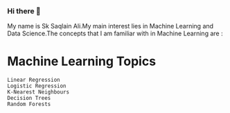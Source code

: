 ### Hi there 👋
My name is Sk Saqlain Ali.My main interest lies in Machine Learning and Data Science.The concepts that I am familiar with in Machine Learning are :
# Machine Learning Topics
```
Linear Regression
Logistic Regression
K-Nearest Neighbours
Decision Trees
Random Forests
```
<!--
**Saqlainrocks7/saqlainrocks7** is a ✨ _special_ ✨ repository because its `README.md` (this file) appears on your GitHub profile.

